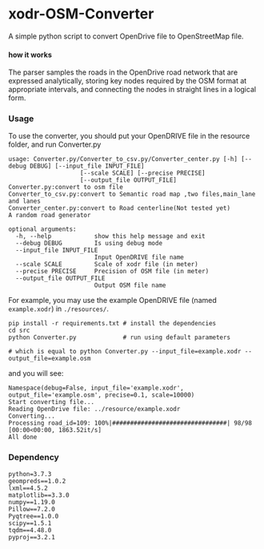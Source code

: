 # xodr-OSM-Converter

A simple python script to convert OpenDrive file to OpenStreetMap file.

#### how it works

The parser samples the roads in the OpenDrive road network that are expressed analytically, storing key nodes required by the OSM format at appropriate intervals, and connecting the nodes in straight lines in a logical form.



### Usage

To use the converter, you should put your OpenDRIVE file in the resource folder, and run Converter.py

```shell
usage: Converter.py/Converter_to_csv.py/Converter_center.py [-h] [--debug DEBUG] [--input_file INPUT_FILE]
                    [--scale SCALE] [--precise PRECISE]
                    [--output_file OUTPUT_FILE]
Converter.py:convert to osm file
Converter_to_csv.py:convert to Semantic road map ,two files,main_lane and lanes
Converter_center.py:convert to Road centerline(Not tested yet)
A random road generator

optional arguments:
  -h, --help            show this help message and exit
  --debug DEBUG         Is using debug mode
  --input_file INPUT_FILE
                        Input OpenDRIVE file name
  --scale SCALE         Scale of xodr file (in meter)
  --precise PRECISE     Precision of OSM file (in meter)
  --output_file OUTPUT_FILE
                        Output OSM file name
```

For example, you may use the example OpenDRIVE file (named `example.xodr`) in `./resources/`. 

```
pip install -r requirements.txt # install the dependencies
cd src
python Converter.py             # run using default parameters

# which is equal to python Converter.py --input_file=example.xodr --output_file=example.osm
```

and you will see:

```
Namespace(debug=False, input_file='example.xodr', output_file='example.osm', precise=0.1, scale=10000)
Start converting file...
Reading OpenDrive file: ../resource/example.xodr
Converting...
Processing road_id=109: 100%|################################| 98/98 [00:00<00:00, 1863.52it/s]
All done
```



### Dependency
```
python=3.7.3
geompreds==1.0.2
lxml==4.5.2
matplotlib==3.3.0
numpy==1.19.0
Pillow==7.2.0
Pyqtree==1.0.0
scipy==1.5.1
tqdm==4.48.0
pyproj==3.2.1
```

